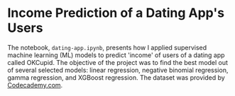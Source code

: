 # Income Prediction of a Dating App's Users

The notebook, `dating-app.ipynb`, presents how I applied supervised machine learning (ML) models to predict 'income' of users of a dating app called OKCupid. The objective of the project was to find the best model out of several selected models: linear regression, negative binomial regression, gamma regression, and XGBoost regression. The dataset was provided by [Codecademy.com](https://www.codecademy.com).
